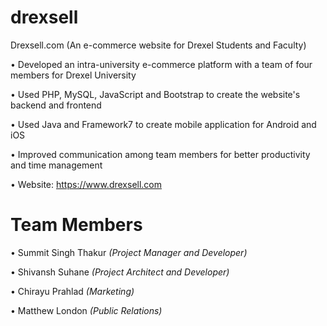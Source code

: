# drexsell
Drexsell.com (An e-commerce website for Drexel Students and Faculty)

• Developed an intra-university e-commerce platform with a team of four members for Drexel University

• Used PHP, MySQL, JavaScript and Bootstrap to create the website's backend and frontend

• Used Java and Framework7 to create mobile application for Android and iOS

• Improved communication among team members for better productivity and time management

• Website: https://www.drexsell.com

# Team Members
• Summit Singh Thakur *(Project Manager and Developer)*

• Shivansh Suhane *(Project Architect and Developer)*

• Chirayu Prahlad *(Marketing)*

• Matthew London *(Public Relations)*
